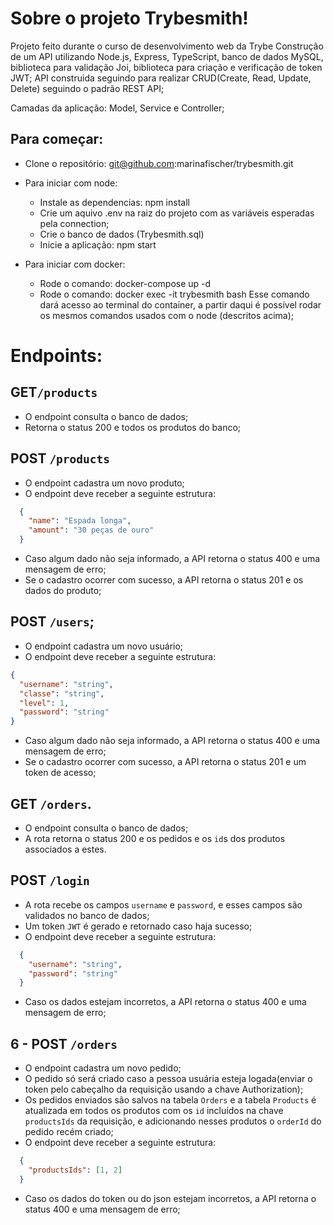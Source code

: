 # Sobre o projeto Trybesmith!

Projeto feito durante o curso de desenvolvimento web da Trybe
Construção de um API utilizando Node.js, Express, TypeScript, banco de dados MySQL, biblioteca para validação Joi, biblioteca para criação e verificação de token JWT;
API construida seguindo para realizar CRUD(Create, Read, Update, Delete) seguindo o padrão REST API;

Camadas da aplicação: Model, Service e Controller;

## Para começar:

- Clone o repositório: git@github.com:marinafischer/trybesmith.git

- Para iniciar com node:
  - Instale as dependencias: npm install
  - Crie um aquivo .env na raiz do projeto com as variáveis esperadas pela connection;
  - Crie o banco de dados (Trybesmith.sql)
  - Inicie a aplicação: npm start

- Para iniciar com docker:
  - Rode o comando: docker-compose up -d
  - Rode o comando: docker exec -it trybesmith bash
    Esse comando dará acesso ao terminal do container, a partir daqui é possível rodar os mesmos comandos usados com o node (descritos acima);

# Endpoints:

## GET`/products`
- O endpoint consulta o banco de dados;
- Retorna o status 200 e todos os produtos do banco;

## POST `/products`
- O endpoint cadastra um novo produto;
- O endpoint deve receber a seguinte estrutura:

```json
  {
    "name": "Espada longa",
    "amount": "30 peças de ouro"
  }
```
- Caso algum dado não seja informado, a API retorna o status 400 e uma mensagem de erro;
- Se o cadastro ocorrer com sucesso, a API retorna o status 201 e os dados do produto;

## POST `/users`;
- O endpoint cadastra um novo usuário;
- O endpoint deve receber a seguinte estrutura:
```json
{
  "username": "string",
  "classe": "string",
  "level": 1,
  "password": "string"
}
```
- Caso algum dado não seja informado, a API retorna o status 400 e uma mensagem de erro;
- Se o cadastro ocorrer com sucesso, a API retorna o status 201 e um token de acesso;

## GET `/orders`.
- O endpoint consulta o banco de dados;
- A rota retorna o status 200 e os pedidos e os `id`s dos produtos associados a estes.

## POST `/login`
- A rota recebe os campos `username` e `password`, e esses campos são validados no banco de dados;
- Um token `JWT` é gerado e retornado caso haja sucesso; 
- O endpoint deve receber a seguinte estrutura:
```json
  {
    "username": "string",
    "password": "string"
  }
```
- Caso os dados estejam incorretos, a API retorna o status 400 e uma mensagem de erro;

## 6 - POST `/orders`
- O endpoint cadastra um novo pedido;
- O pedido só será criado caso a pessoa usuária esteja logada(enviar o token pelo cabeçalho da requisição usando a chave Authorization);
- Os pedidos enviados são salvos na tabela `Orders` e a tabela `Products` é atualizada em todos os produtos com os `id` incluídos na chave `productsIds` da requisição, e adicionando nesses produtos o `orderId` do pedido recém criado;
- O endpoint deve receber a seguinte estrutura:
```json
  {
    "productsIds": [1, 2]
  }
```
- Caso os dados do token ou do json estejam incorretos, a API retorna o status 400 e uma mensagem de erro;